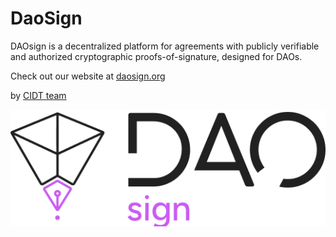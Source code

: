 # DaoSign
DAOsign is a decentralized platform for agreements with publicly verifiable and authorized cryptographic proofs-of-signature, designed for DAOs.

Check out our website at <a href="https://daosign.org" target="_blank">daosign.org</a>

by [CIDT team](https://consideritdone.tech/)

![DaoSign logo](img/Logo.png)
